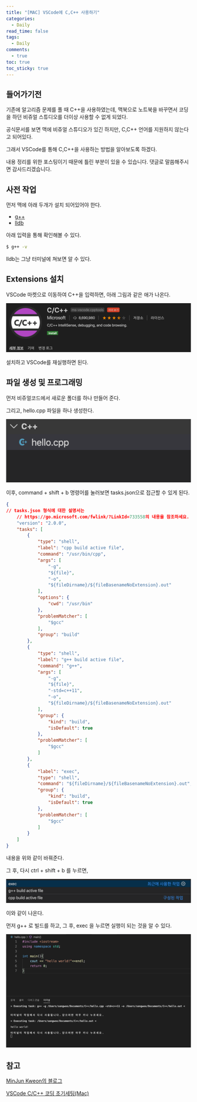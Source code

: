 ```yaml
---
title: "[MAC] VSCode에 C,C++ 사용하기"
categories:
  - Daily
read_time: false
tags:
  - Daily
comments:
  - true
toc: true
toc_sticky: true
---
```

## 들어가기전

기존에 알고리즘 문제를 풀 때 C++을 사용하였는데, 맥북으로 노트북을 바꾸면서 코딩을 하던 비쥬얼 스튜디오를 더이상 사용할 수 없게 되었다.

공식문서를 보면 맥에 비쥬얼 스튜디오가 있긴 하지만, C,C++ 언어를 지원하지 않는다고 되어있다.

그래서 VSCode를 통해 C,C++을 사용하는 방법을 알아보도록 하겠다.

내용 정리를 위한 포스팅이기 때문에 틀린 부분이 있을 수 있습니다. 댓글로 말씀해주시면 감사드리겠습니다.

## 사전 작업

먼저 맥에 아래 두개가 설치 되어있어야 한다.

* [g++](https://zetawiki.com/wiki/GCC,_gcc,_g%2B%2B)
* [lldb](https://ko.wikipedia.org/wiki/LLDB)

아래 입력을 통해 확인해볼 수 있다.

```bash
$ g++ -v
```

lldb는 그냥 터미널에 쳐보면 알 수 있다.

## Extensions 설치

VSCode 마켓으로 이동하여 C++을 입력하면, 아래 그림과 같은 애가 나온다.

![](/assets/img/daily/extensions.png)

설치하고 VSCode를 재실행하면 된다.

## 파일 생성 및 프로그래밍

먼저 비쥬얼코드에서 새로운 폴더를 하나 만들어 준다.

그리고, hello.cpp 파일을 하나 생성한다.

![](/assets/img/daily/filename.png)

이후, command + shift + b 명령어를 눌러보면 tasks.json으로 접근할 수 있게 된다.

```JSON
{
// tasks.json 형식에 대한 설명서는 
    // https://go.microsoft.com/fwlink/?LinkId=733558의 내용을 참조하세요.
    "version": "2.0.0",
    "tasks": [
        {
            "type": "shell",
            "label": "cpp build active file",
            "command": "/usr/bin/cpp",
            "args": [
                "-g",
                "${file}",
                "-o",
                "${fileDirname}/${fileBasenameNoExtension}.out"
            ],
            "options": {
                "cwd": "/usr/bin"
            },
            "problemMatcher": [
                "$gcc"
            ],
            "group": "build"
        },
        {
            "type": "shell",
            "label": "g++ build active file",
            "command": "g++",
            "args": [
                "-g",
                "${file}",
                "-std=c++11",
                "-o",
                "${fileDirname}/${fileBasenameNoExtension}.out"
            ],
            "group": {
                "kind": "build",
                "isDefault": true
            },
            "problemMatcher": [
                "$gcc"
            ]
        },
        {
            "label": "exec",
            "type": "shell",
            "command": "${fileDirname}/${fileBasenameNoExtension}.out",
            "group": {
                "kind": "build",
                "isDefault": true
            },
            "problemMatcher": [
                "$gcc"
            ]
        }
    ]
}
```

내용을 위와 같이 바꿔준다.

그 후, 다시 ctrl + shift + b 를 누르면, 

![](/assets/img/daily/exec.png)

이와 같이 나온다.

먼저 g++ 로 빌드를 하고, 그 후, exec 을 누르면 실행이 되는 것을 알 수 있다.

![](/assets/img/daily/run.png)

## 참고

[MinJun Kweon의 블로그](https://minz.dev/mac-visual-studio-code-c-c++-build/)

[VSCode C/C++ 코딩 초기세팅(Mac)](https://ldgeao99.tistory.com/203)


